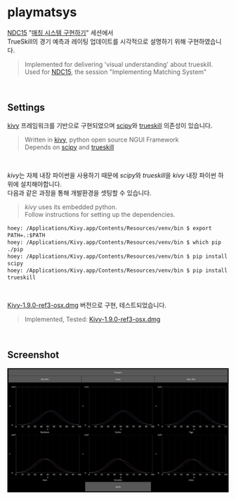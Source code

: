 # playmatsys

[NDC15][] "[매칭 시스템 구현하기][article]" 세션에서<br>
TrueSkill의 경기 예측과 레이팅 업데이트를 시각적으로 설명하기 위해 구현하였습니다.

>Implemented for delivering 'visual understanding' about trueskill.<br>
>Used for [NDC15][], the session "Implementing Matching System"

<br>

## Settings

[kivy][] 프레임워크를 기반으로 구현되었으며 [scipy][]와 [trueskill][] 의존성이 있습니다.

> Written in [kivy][], python open source NGUI Framework<br>
> Depends on [scipy][] and [trueskill][]

<br>

*kivy*는 자체 내장 파이썬을 사용하기 때문에 *scipy*와 *trueskill*을 *kivy* 내장 파이썬 하위에 설치해야합니다.<br>
다음과 같은 과정을 통해 개발환경을 셋팅할 수 있습니다.
> *kivy* uses its embedded python.<br>
> Follow instructions for setting up the dependencies.

    hoey: /Applications/Kivy.app/Contents/Resources/venv/bin $ export PATH=.:$PATH
    hoey: /Applications/Kivy.app/Contents/Resources/venv/bin $ which pip
    ./pip
    hoey: /Applications/Kivy.app/Contents/Resources/venv/bin $ pip install scipy
    hoey: /Applications/Kivy.app/Contents/Resources/venv/bin $ pip install trueskill

<br>

[Kivy-1.9.0-ref3-osx.dmg][kivy_install] 버전으로 구현, 테스트되었습니다.
> Implemented, Tested: [Kivy-1.9.0-ref3-osx.dmg][kivy_install]

<br>

## Screenshot
![screenshot](/screenshot.png)

[NDC15]: https://ndc.nexon.com/main
[article]: http://www.inven.co.kr/webzine/news/?news=132972
[kivy_install]: http://kivy.org/#download
[kivy]: http://kivy.org
[scipy]: http://scipy.org
[trueskill]: http://trueskill.org
